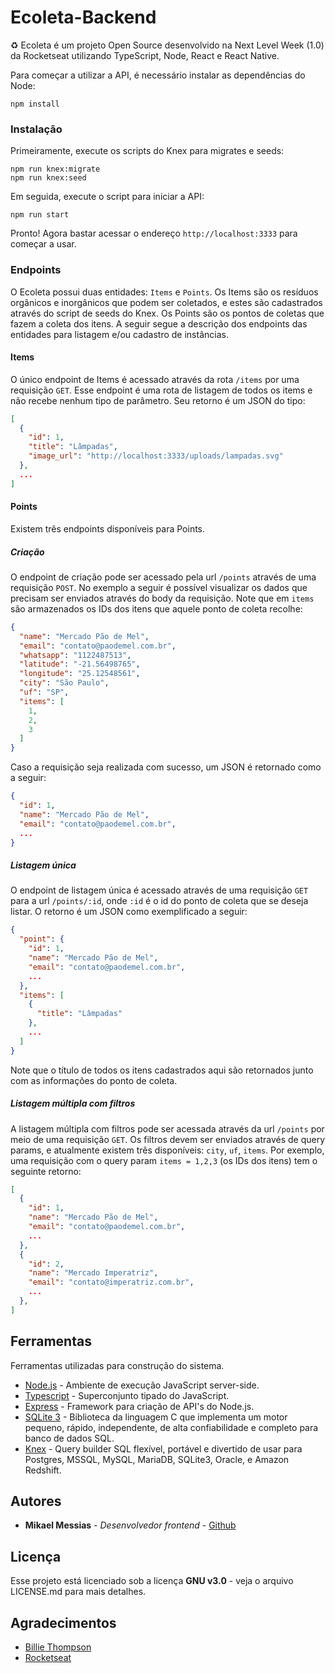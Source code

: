 # Ecoleta-Backend
♻️ Ecoleta é um projeto Open Source desenvolvido na Next Level Week (1.0) da Rocketseat utilizando TypeScript, Node, React e React Native.

Para começar a utilizar a API, é necessário instalar as dependências do Node:

```node
npm install
```

### Instalação

Primeiramente, execute os scripts do Knex para migrates e seeds:

```node
npm run knex:migrate
npm run knex:seed
```

Em seguida, execute o script para iniciar a API:

```node
npm run start
```

Pronto! Agora bastar acessar o endereço ```http://localhost:3333``` para começar a usar.

### Endpoints

O Ecoleta possui duas entidades: ```Items``` e ```Points```. Os Items são os resíduos orgânicos e inorgânicos que podem ser coletados, e estes são cadastrados através do script de seeds do Knex. Os Points são os pontos de coletas que fazem a coleta dos itens. A seguir segue a descrição dos endpoints das entidades para listagem e/ou cadastro de instâncias.

#### Items

O único endpoint de Items é acessado através da rota ```/items``` por uma requisição ```GET```. Esse endpoint é uma rota de listagem de todos os items e não recebe nenhum tipo de parâmetro. Seu retorno é um JSON do tipo:

```json
[
  {
    "id": 1,
    "title": "Lâmpadas",
    "image_url": "http://localhost:3333/uploads/lampadas.svg"
  },
  ...
]
```

#### Points

Existem três endpoints disponíveis para Points.

##### Criação

O endpoint de criação pode ser acessado pela url ```/points``` através de uma requisição ```POST```. No exemplo a seguir é possível visualizar os dados que precisam ser enviados através do body da requisição. Note que em ```items``` são armazenados os IDs dos itens que aquele ponto de coleta recolhe:

```json
{
  "name": "Mercado Pão de Mel",
  "email": "contato@paodemel.com.br",
  "whatsapp": "1122487513",
  "latitude": "-21.56498765",
  "longitude": "25.12548561",
  "city": "São Paulo",
  "uf": "SP",
  "items": [
    1,
    2,
    3
  ]
}
```

Caso a requisição seja realizada com sucesso, um JSON é retornado como a seguir:

```json
{
  "id": 1,
  "name": "Mercado Pão de Mel",
  "email": "contato@paodemel.com.br",
  ...
}
```

##### Listagem única

O endpoint de listagem única é acessado através de uma requisição ```GET``` para a url ```/points/:id```, onde ```:id``` é o id do ponto de coleta que se deseja listar. O retorno é um JSON como exemplificado a seguir:

```json
{
  "point": {
    "id": 1,
    "name": "Mercado Pão de Mel",
    "email": "contato@paodemel.com.br",
    ...
  },
  "items": [
    {
      "title": "Lâmpadas"
    },
    ...
  ]
}
```

Note que o título de todos os itens cadastrados aqui são retornados junto com as informações do ponto de coleta.

##### Listagem múltipla com filtros

A listagem múltipla com filtros pode ser acessada através da url ```/points``` por meio de uma requisição ```GET```. Os filtros devem ser enviados através de query params, e atualmente existem três disponíveis: ```city```, ```uf```, ```items```. Por exemplo, uma requisição com o query param ```items = 1,2,3``` (os IDs dos itens) tem o seguinte retorno:

```json
[
  {
    "id": 1,
    "name": "Mercado Pão de Mel",
    "email": "contato@paodemel.com.br",
    ...
  },
  {
    "id": 2,
    "name": "Mercado Imperatriz",
    "email": "contato@imperatriz.com.br",
    ...
  },
]
```

## Ferramentas

Ferramentas utilizadas para construção do sistema.

- [Node.js](https://nodejs.org) - Ambiente de execução JavaScript server-side.
- [Typescript](https://www.typescriptlang.org/) - Superconjunto tipado do JavaScript.
- [Express](https://expressjs.com/) - Framework para criação de API's do Node.js.
- [SQLite 3](https://www.sqlite.org/) - Biblioteca da linguagem C que implementa um motor pequeno, rápido, independente, de alta confiabilidade e completo para banco de dados SQL.
- [Knex](http://knexjs.org/) - Query builder SQL flexível, portável e divertido de usar para Postgres, MSSQL, MySQL, MariaDB, SQLite3, Oracle, e Amazon Redshift.

## Autores

- **Mikael Messias** - _Desenvolvedor frontend_ - [Github](https://github.com/mikaelmessias)

## Licença

Esse projeto está licenciado sob a licença **GNU v3.0** - veja o arquivo LICENSE.md para mais detalhes.

## Agradecimentos

- [Billie Thompson](https://gist.github.com/PurpleBooth/109311bb0361f32d87a2)
- [Rocketseat](https://rocketseat.com.br)

